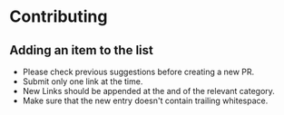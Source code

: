 # Contributing

## Adding an item to the list

- Please check previous suggestions before creating a new PR.
- Submit only one link at the time.
- New Links should be appended at the and of the relevant category.
- Make sure that the new entry doesn't contain trailing whitespace.
